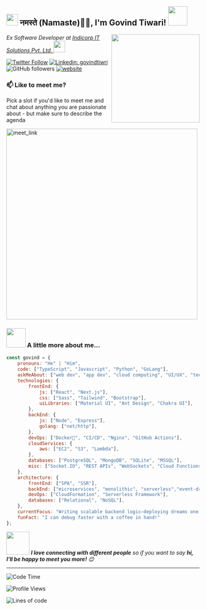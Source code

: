 <h2><img src="https://emojis.slackmojis.com/emojis/images/1531849430/4246/blob-sunglasses.gif?1531849430" width="30"/> नमस्ते (Namaste)🙏🏻, I'm Govind Tiwari! <img src="https://media.giphy.com/media/12oufCB0MyZ1Go/giphy.gif" width="50"></h2>
<img align='right' src="https://media.giphy.com/media/M9gbBd9nbDrOTu1Mqx/giphy.gif" width="230">
<p><em>Ex Software Developer at <a href="https://indicorpit.com/">Indicorp IT Solutions Pvt. Ltd.
</a><img src="https://media.giphy.com/media/WUlplcMpOCEmTGBtBW/giphy.gif" width="30"> 
</em></p>

[![Twitter Follow](https://img.shields.io/twitter/follow/Govind_tiwari_?label=Follow)](https://twitter.com/intent/follow?screen_name=Govind_tiwari_)
[![Linkedin: govindtiwri](https://img.shields.io/badge/-govindtiwari-blue?style=flat-square&logo=Linkedin&logoColor=white&link=https://www.linkedin.com/in/govindtiwri/)](https://www.linkedin.com/in/govindtiwri/)
![GitHub followers](https://img.shields.io/github/followers/govindti?label=Follow&style=social)
[![website](https://img.shields.io/badge/Website-46a2f1.svg?&style=flat-square&logo=Google-Chrome&logoColor=white&link=https://www.govindtiwari.site/)](https://www.govindtiwari.site/)


### 📫 Like to meet me?

Pick a slot if you'd like to meet me and chat about anything you are passionate about - but make sure to describe the agenda

<a href="https://calendly.com/108tiwari-g/30min" target="_blank"><img width="498" alt="meet_link" src="https://user-images.githubusercontent.com/15426564/144297439-f530f383-e73e-41e0-9914-a9b7d3f432e5.png"></a>

<!-- 👇 Hit in your console or terminal to connect with me.

```bash
npx anmol
```
**👆 This command line tool can be found at [npx anmol](https://github.com/anmol098/npx_card)** -->

### <img src="https://media.giphy.com/media/VgCDAzcKvsR6OM0uWg/giphy.gif" width="50"> A little more about me...  

```javascript
const govind = {
    pronouns: "He" | "Him",
    code: ["TypeScript", "Javascript", "Python", "GoLang"],
    askMeAbout: ["web dev", "app dev", "cloud computing", "UI/UX", "tech trends"],
    technologies: {
        frontEnd: {
            js: ["React", "Next.js"],
            css: ["Sass", "Tailwind", "Bootstrap"],
            uiLibraries: ["Material UI", "Ant Design", "Chakra UI"],
        },
        backEnd: {
            js: ["Node", "Express"],
            golang: ["net/http"],
        },
        devOps: ["Docker🐳", "CI/CD", "Nginx", "GitHub Actions"],
        cloudServices: {
            aws: ["EC2", "S3", "Lambda"],
        },
        databases: ["PostgreSQL", "MongoDB", "SQLite", "MSSQL"],
        misc: ["Socket.IO", "REST APIs", "WebSockets", "Cloud Functions"]
    },
    architecture: {
        frontEnd: ["SPA", "SSR"],
        backEnd: ["microservices", "monolithic", "serverless","event-driven", "design system pattern"],
        devOps: ["CloudFormation", "Serverless Framework"],
        databases: ["Relational", "NoSQL"],
    },
    currentFocus: "Writing scalable backend logic—deploying dreams one goroutine at a time.",
    funFact: "I can debug faster with a coffee in hand!"
};
```

<img src="https://media.giphy.com/media/LnQjpWaON8nhr21vNW/giphy.gif" width="60"> <em><b>I love connecting with different people</b> so if you want to say <b>hi, I'll be happy to meet you more!</b> 😊</em>

---
<!--START_SECTION:waka-->
![Code Time](http://img.shields.io/badge/Code%20Time-4%2C56%20hrs%2011%20mins-blue)

![Profile Views](http://img.shields.io/badge/Profile%20Views-753-blue)

![Lines of code](https://img.shields.io/badge/From%20Hello%20World%20I%27ve%20Written-1.9%20million%20lines%20of%20code-blue)

<!-- **🐱 My GitHub Data** 

> 📦 278.5 kB Used in GitHub's Storage 
 > 
> 🏆 750 Total ontributions
 > 
> 💻 Available for freelance, remote, or full-time roles — let's build something great together!
 > 
> 📜 26 Public Repositories 
 > 
> 🔑 17 Private Repositories 
 > 
**I'm an Early 🐤** 

```text
🌞 Morning                1650 commits        ████░░░░░░░░░░░░░░░░░░░░░   17.05 % 
🌆 Daytime                3705 commits        ██████████░░░░░░░░░░░░░░░   38.29 % 
🌃 Evening                2823 commits        ███████░░░░░░░░░░░░░░░░░░   29.18 % 
🌙 Night                  1497 commits        ████░░░░░░░░░░░░░░░░░░░░░   15.47 % 
```
📅 **I'm Most Productive on Sunday** 

```text
Monday                   1080 commits        ███░░░░░░░░░░░░░░░░░░░░░░   11.16 % 
Tuesday                  1397 commits        ████░░░░░░░░░░░░░░░░░░░░░   14.44 % 
Wednesday                1459 commits        ████░░░░░░░░░░░░░░░░░░░░░   15.08 % 
Thursday                 1137 commits        ███░░░░░░░░░░░░░░░░░░░░░░   11.75 % 
Friday                   948 commits         ██░░░░░░░░░░░░░░░░░░░░░░░   09.80 % 
Saturday                 1397 commits        ████░░░░░░░░░░░░░░░░░░░░░   14.44 % 
Sunday                   2257 commits        ██████░░░░░░░░░░░░░░░░░░░   23.33 % 
``` -->


<!-- 📊 **This Week I Spent My Time On** 

```text
🕑︎ Time Zone: Asia/India

💬 Programming Languages: 
TypeScript               36 hrs 43 mins      ███████████████████████░░   92.66 % 
JSON                     1 hr 10 mins        █░░░░░░░░░░░░░░░░░░░░░░░░   02.98 % 
Text                     25 mins             ░░░░░░░░░░░░░░░░░░░░░░░░░   01.07 % 
.env file                19 mins             ░░░░░░░░░░░░░░░░░░░░░░░░░   00.81 % 
textmate                 12 mins             ░░░░░░░░░░░░░░░░░░░░░░░░░   00.51 % 

🔥 Editors: 
WebStorm                 39 hrs 36 mins      █████████████████████████   99.92 % 
VS Code                  1 min               ░░░░░░░░░░░░░░░░░░░░░░░░░   00.08 % 

💻 Operating System: 
Mac                      39 hrs 37 mins      █████████████████████████   100.00 % 
``` -->

<!-- **I Mostly Code in JavaScript** 

```text
TypeScript               13 repos            ████░░░░░░░░░░░░░░░░░░░░░   15.85 % 
Python                   5 repos             ██░░░░░░░░░░░░░░░░░░░░░░░   06.10 % 
Dart                     5 repos             ██░░░░░░░░░░░░░░░░░░░░░░░   06.10 % 
MDX                      1 repo              ░░░░░░░░░░░░░░░░░░░░░░░░░   01.22 % 
HTML                     1 repo              ░░░░░░░░░░░░░░░░░░░░░░░░░   01.22 % 
``` -->




 <!-- Last Updated on 18/07/2025 00:38:16 UTC -->
<!--END_SECTION:waka-->

<!-- **These Readme stats are generated using github action [awesome-readme-stats](https://github.com/anmol098/waka-readme-stats)** -->

<!-- NOTE: Top languages does not indicate my skill level or anything like that. It is just a metric of which languages have been hosted by me on GitHub based on the usage across repositories. There are others which I haven't put up on GitHub. -->
